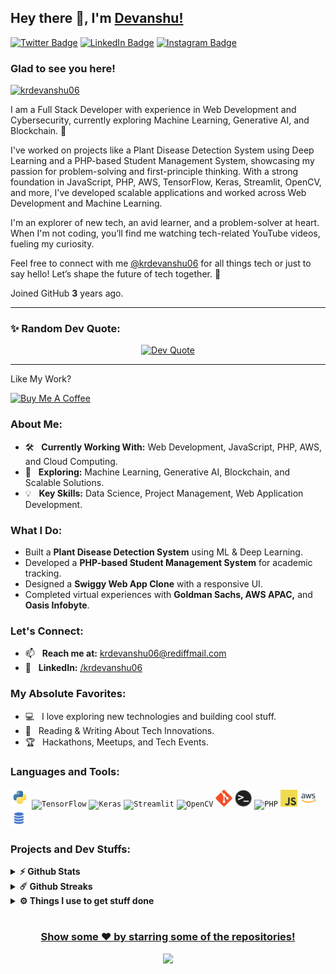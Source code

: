 ## Hey there 👋, I'm [Devanshu!](https://github.com/krdevanshu06/)

[![Twitter Badge](https://img.shields.io/badge/Twitter-1DA1F2?style=flat-square&logo=twitter&logoColor=white)](https://twitter.com/krdevanshu06)
[![LinkedIn Badge](https://img.shields.io/badge/LinkedIn-0077B5?style=flat-square&logo=linkedin&logoColor=white)](https://linkedin.com/in/krdevanshu06)
[![Instagram Badge](https://img.shields.io/badge/-Instagram-e4405f?style=flat-square&logo=Instagram&logoColor=white)](https://instagram.com/_devanshx0/)

### Glad to see you here! 
<a href="#">
	<p align="left"> <img src="https://komarev.com/ghpvc/?username=krdevanshu06&label=Profile%20views&color=0e75b6&style=flat" alt="krdevanshu06" /> </p>
</a>
I am a Full Stack Developer with experience in Web Development and Cybersecurity, currently exploring Machine Learning, Generative AI, and Blockchain. 🚀

I've worked on projects like a Plant Disease Detection System using Deep Learning and a PHP-based Student Management System, showcasing my passion for problem-solving and first-principle thinking. With a strong foundation in JavaScript, PHP, AWS, TensorFlow, Keras, Streamlit, OpenCV, and more, I've developed scalable applications and worked across Web Development and Machine Learning.

I'm an explorer of new tech, an avid learner, and a problem-solver at heart. When I'm not coding, you’ll find me watching tech-related YouTube videos, fueling my curiosity.

Feel free to connect with me [@krdevanshu06](https://github.com/krdevanshu06) for all things tech or just to say hello! Let’s shape the future of tech together. 🌟

Joined GitHub **3** years ago.

<hr>
<h3 align="left">✨ Random Dev Quote:</h3>
<a href="#">
<p align="center">
  <img src="https://quotes-github-readme.vercel.app/api?type=horizontal&theme=dark" alt="Dev Quote" />
</p>
</a>
<hr>

Like My Work?

<a href="https://www.buymeacoffee.com/krdevanshu06" target="_blank"><img src="https://cdn.buymeacoffee.com/buttons/v2/default-yellow.png" alt="Buy Me A Coffee" height="60px" width="217px" ></a>


### About Me:
- 🛠 &nbsp; **Currently Working With:** Web Development, JavaScript, PHP, AWS, and Cloud Computing.
- 🤖 &nbsp; **Exploring:** Machine Learning, Generative AI, Blockchain, and Scalable Solutions.
- 💡 &nbsp;  **Key Skills:** Data Science, Project Management, Web Application Development.

### What I Do:
- Built a **Plant Disease Detection System** using ML & Deep Learning.
- Developed a **PHP-based Student Management System** for academic tracking.
- Designed a **Swiggy Web App Clone** with a responsive UI.
- Completed virtual experiences with **Goldman Sachs, AWS APAC,** and **Oasis Infobyte**.

### Let's Connect:
- 📫 &nbsp; **Reach me at:** krdevanshu06@rediffmail.com
- 🔗 &nbsp; **LinkedIn:** [/krdevanshu06](https://www.linkedin.com/in/krdevanshu06/)

### My Absolute Favorites:

- 💻 &nbsp; I love exploring new technologies and building cool stuff.
- 📰 &nbsp; Reading & Writing About Tech Innovations.
- 🏆 &nbsp; Hackathons, Meetups, and Tech Events.

### Languages and Tools:

<code><img height="30" src="https://raw.githubusercontent.com/github/explore/80688e429a7d4ef2fca1e82350fe8e3517d3494d/topics/python/python.png" alt="python"></code>
<code><img height="27" src="https://upload.wikimedia.org/wikipedia/commons/2/2d/Tensorflow_logo.svg" alt="TensorFlow"></code>
<code><img height="27" src="https://upload.wikimedia.org/wikipedia/commons/a/ae/Keras_logo.svg" alt="Keras"></code>
<code><img height="27" src="https://avatars.githubusercontent.com/u/45109972?s=200&v=4" alt="Streamlit"></code>
<code><img height="27" src="https://upload.wikimedia.org/wikipedia/commons/3/32/OpenCV_Logo_with_text_svg_version.svg" alt="OpenCV"></code>
<code><img height="27" src="https://raw.githubusercontent.com/devicons/devicon/master/icons/git/git-original.svg" alt="git"></code>
<code><img height="27" src="https://raw.githubusercontent.com/github/explore/80688e429a7d4ef2fca1e82350fe8e3517d3494d/topics/terminal/terminal.png" alt="terminal"></code>
<code><img height="27" src="https://upload.wikimedia.org/wikipedia/commons/2/27/PHP-logo.svg" alt="PHP"></code>
<code><img height="27" src="https://raw.githubusercontent.com/github/explore/80688e429a7d4ef2fca1e82350fe8e3517d3494d/topics/javascript/javascript.png" alt="javascript"></code>
<code><img height="27" src="https://raw.githubusercontent.com/github/explore/80688e429a7d4ef2fca1e82350fe8e3517d3494d/topics/aws/aws.png" alt="aws"></code>
<code><img height="27" src="https://raw.githubusercontent.com/github/explore/80688e429a7d4ef2fca1e82350fe8e3517d3494d/topics/sql/sql.png" alt="sql"></code>


### Projects and Dev Stuffs:

<details>
  <summary><b>⚡ Github Stats</b></summary>

  <br />
  <img height="180em" src="https://github-readme-stats.vercel.app/api?username=krdevanshu06&show_icons=true&theme=radical&hide_border=true&&count_private=true&include_all_commits=true" />
  <img height="180em" src="https://github-readme-stats.vercel.app/api/top-langs/?username=krdevanshu06&exclude_repo=KNN-Image-Classification&show_icons=true&hide_border=true&theme=highcontrast&layout=compact&langs_count=8"/>
</details>

<details>
  <summary><b>☄️ Github Streaks</b></summary>

  <br />
  <a href="https://github.com/KrDevanshu06/"><img src="https://github-readme-streak-stats.herokuapp.com?user=krdevanshu06&theme=onedark&border_radius=8" alt="GitHub Streak" /></a>
</details>

<details>
  <br />
  <summary><b>⚙️ Things I use to get stuff done</b></summary>
  	<ul>
  	    <li><b>OS:</b> Windows 10 Pro 22H2</li>
	    <li><b>Laptop: </b> Inspiron 15-3552</li>
	    <li><b>Processor: </b> Intel(R) Celeron(R) CPU  N3060  @ 1.60GHz, 1601 Mhz, 2 Core(s), 2 Logical Processor(s)</li>
  	    <li><b>Browser: </b> Chromium based browser</li>
<!-- 	    <li><b>Terminal: </b> CMD</li> -->
	    <li><b>Code Editor:</b> VSCode - The best editor out there</li>
 	    <li><b>Other Tools:</b> Postman, Notion, Bitwarden and Raindrop</li>
	    <li><b>To Stay Updated:</b> Twitter, Product Hunt and Hacker News</li>
	</ul>
</details>

#

<div align="center">

### [Show some ❤️ by starring some of the repositories!](https://github.com/KrDevanshu06?tab=repositories)

</div>
<a href="#">
<p align="center">
  <img src="https://spotify-github-profile.kittinanx.com/api/view.svg?uid=q2vjh8vfz2q9zn45iiulkymdc&cover_image=true&theme=novatorem&show_offline=true&background_color=0d1117&interchange=false&bar_color=53b14f&bar_color_cover=true">
</p>
</a>
